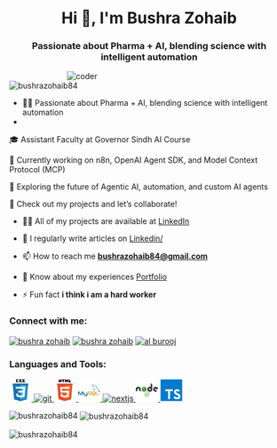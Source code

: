 <h1 align="center">Hi 👋, I'm Bushra Zohaib</h1>
<h3 align="center">Passionate about Pharma + AI, blending science with intelligent automation</h3>

<img align="right" alt="coder" width="400" src="https://user-images.githubusercontent.com/103105418/170674219-70ba74ec-d205-483a-b8a7-bfb7530c29f0.gif">

<p align="left"> <img src="https://komarev.com/ghpvc/?username=bushrazohaib84&label=Profile%20views&color=0e75b6&style=flat" alt="bushrazohaib84" /> </p>

- 🔭💡 Passionate about Pharma + AI, blending science with intelligent automation
- 
🎓 Assistant Faculty at Governor Sindh AI Course

🚀 Currently working on n8n, OpenAI Agent SDK, and Model Context Protocol (MCP)

🌱 Exploring the future of Agentic AI, automation, and custom AI agents

📂 Check out my projects and let’s collaborate!

- 👨‍💻 All of my projects are available at [LinkedIn](https://www.linkedin.com/in/bushra-zohaib-0a2860269/)

- 📝 I regularly write articles on [Linkedin/](https://www.linkedin.com/in/bushra-zohaib-0a2860269/)

- 📫 How to reach me **bushrazohaib84@gmail.com**

- 📄 Know about my experiences [Portfolio](https://www.linkedin.com/in/bushra-zohaib-0a2860269/)

- ⚡ Fun fact **i think i am a hard worker**

<h3 align="left">Connect with me:</h3>
<p align="left">
<a href="https://linkedin.com/in/bushra zohaib" target="blank"><img align="center" src="https://raw.githubusercontent.com/rahuldkjain/github-profile-readme-generator/master/src/images/icons/Social/linked-in-alt.svg" alt="bushra zohaib" height="30" width="40" /></a>
<a href="https://fb.com/bushra zohaib" target="blank"><img align="center" src="https://raw.githubusercontent.com/rahuldkjain/github-profile-readme-generator/master/src/images/icons/Social/facebook.svg" alt="bushra zohaib" height="30" width="40" /></a>
<a href="https://www.youtube.com/c/al burooj" target="blank"><img align="center" src="https://raw.githubusercontent.com/rahuldkjain/github-profile-readme-generator/master/src/images/icons/Social/youtube.svg" alt="al burooj" height="30" width="40" /></a>
</p>

<h3 align="left">Languages and Tools:</h3>
<p align="left"> <a href="https://www.w3schools.com/css/" target="_blank" rel="noreferrer"> <img src="https://raw.githubusercontent.com/devicons/devicon/master/icons/css3/css3-original-wordmark.svg" alt="css3" width="40" height="40"/> </a> <a href="https://git-scm.com/" target="_blank" rel="noreferrer"> <img src="https://www.vectorlogo.zone/logos/git-scm/git-scm-icon.svg" alt="git" width="40" height="40"/> </a> <a href="https://www.w3.org/html/" target="_blank" rel="noreferrer"> <img src="https://raw.githubusercontent.com/devicons/devicon/master/icons/html5/html5-original-wordmark.svg" alt="html5" width="40" height="40"/> </a> <a href="https://www.mysql.com/" target="_blank" rel="noreferrer"> <img src="https://raw.githubusercontent.com/devicons/devicon/master/icons/mysql/mysql-original-wordmark.svg" alt="mysql" width="40" height="40"/> </a> <a href="https://nextjs.org/" target="_blank" rel="noreferrer"> <img src="https://cdn.worldvectorlogo.com/logos/nextjs-2.svg" alt="nextjs" width="40" height="40"/> </a> <a href="https://nodejs.org" target="_blank" rel="noreferrer"> <img src="https://raw.githubusercontent.com/devicons/devicon/master/icons/nodejs/nodejs-original-wordmark.svg" alt="nodejs" width="40" height="40"/> </a> <a href="https://www.typescriptlang.org/" target="_blank" rel="noreferrer"> <img src="https://raw.githubusercontent.com/devicons/devicon/master/icons/typescript/typescript-original.svg" alt="typescript" width="40" height="40"/> </a> </p>

<p><img align="left" src="https://github-readme-stats.vercel.app/api/top-langs?username=bushrazohaib84&show_icons=true&locale=en&layout=compact" alt="bushrazohaib84" /></p>

<p>&nbsp;<img align="center" src="https://github-readme-stats.vercel.app/api?username=bushrazohaib84&show_icons=true&locale=en" alt="bushrazohaib84" /></p>

<p><img align="center" src="https://github-readme-streak-stats.herokuapp.com/?user=bushrazohaib84&" alt="bushrazohaib84" /></p>
